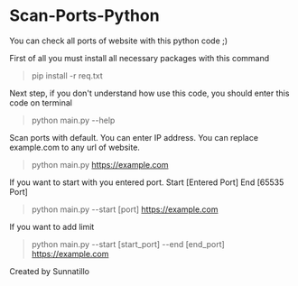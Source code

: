 # Scan-Ports-Python
You can check all ports of website with this python code ;)

First of all you must install all necessary packages with this command 
> pip install -r req.txt

Next step, if you don't understand how use this code, you should enter this code on terminal
> python main.py --help

Scan ports with default. You can enter IP address. You can replace example.com to any url of website.
> python main.py https://example.com

If you want to start with you entered port. Start [Entered Port] End [65535 Port]
> python main.py --start [port] https://example.com

If you want to add limit
> python main.py --start [start_port] --end [end_port] https://example.com

Created by Sunnatillo
